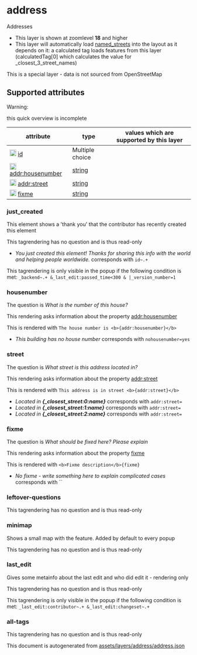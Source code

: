 [//]: # (WARNING: this file is automatically generated. Please find the sources at the bottom and edit those sources)

 address 
=========





Addresses






  - This layer is shown at zoomlevel **18** and higher
  - This layer will automatically load  [named_streets](./named_streets.md)  into the layout as it depends on it:  a calculated tag loads features from this layer (calculatedTag[0] which calculates the value for _closest_3_street_names)


This is a special layer - data is not sourced from OpenStreetMap



 Supported attributes 
----------------------



Warning: 

this quick overview is incomplete



attribute | type | values which are supported by this layer
----------- | ------ | ------------------------------------------
[<img src='https://mapcomplete.org/assets/svg/statistics.svg' height='18px'>](https://taginfo.openstreetmap.org/keys/id#values) [id](https://wiki.openstreetmap.org/wiki/Key:id) | Multiple choice | 
[<img src='https://mapcomplete.org/assets/svg/statistics.svg' height='18px'>](https://taginfo.openstreetmap.org/keys/addr:housenumber#values) [addr:housenumber](https://wiki.openstreetmap.org/wiki/Key:addr:housenumber) | [string](../SpecialInputElements.md#string) | 
[<img src='https://mapcomplete.org/assets/svg/statistics.svg' height='18px'>](https://taginfo.openstreetmap.org/keys/addr:street#values) [addr:street](https://wiki.openstreetmap.org/wiki/Key:addr:street) | [string](../SpecialInputElements.md#string) | [](https://wiki.openstreetmap.org/wiki/Tag:addr:street%3D) [](https://wiki.openstreetmap.org/wiki/Tag:addr:street%3D) [](https://wiki.openstreetmap.org/wiki/Tag:addr:street%3D)
[<img src='https://mapcomplete.org/assets/svg/statistics.svg' height='18px'>](https://taginfo.openstreetmap.org/keys/fixme#values) [fixme](https://wiki.openstreetmap.org/wiki/Key:fixme) | [string](../SpecialInputElements.md#string) | [](https://wiki.openstreetmap.org/wiki/Tag:fixme%3D)




### just_created 



This element shows a 'thank you' that the contributor has recently created this element

This tagrendering has no question and is thus read-only





  - *You just created this element! Thanks for sharing this info with the world and helping people worldwide.*  corresponds with  `id~.+`


This tagrendering is only visible in the popup if the following condition is met: `_backend~.+ &_last_edit:passed_time<300 & |_version_number=1`



### housenumber 



The question is  *What is the number of this house?*

This rendering asks information about the property  [addr:housenumber](https://wiki.openstreetmap.org/wiki/Key:addr:housenumber) 

This is rendered with  `The house number is <b>{addr:housenumber}</b>`





  - *This building has no house number*  corresponds with  `nohousenumber=yes`




### street 



The question is  *What street is this address located in?*

This rendering asks information about the property  [addr:street](https://wiki.openstreetmap.org/wiki/Key:addr:street) 

This is rendered with  `This address is in street <b>{addr:street}</b>`





  - *Located in <b>{_closest_street:0:name}</b>*  corresponds with  `addr:street=`
  - *Located in <b>{_closest_street:1:name}</b>*  corresponds with  `addr:street=`
  - *Located in <b>{_closest_street:2:name}</b>*  corresponds with  `addr:street=`




### fixme 



The question is  *What should be fixed here? Please explain*

This rendering asks information about the property  [fixme](https://wiki.openstreetmap.org/wiki/Key:fixme) 

This is rendered with  `<b>Fixme description</b>{fixme}`





  - *No fixme - write something here to explain complicated cases*  corresponds with  ``




### leftover-questions 



This tagrendering has no question and is thus read-only





### minimap 



Shows a small map with the feature. Added by default to every popup

This tagrendering has no question and is thus read-only





### last_edit 



Gives some metainfo about the last edit and who did edit it - rendering only

This tagrendering has no question and is thus read-only



This tagrendering is only visible in the popup if the following condition is met: `_last_edit:contributor~.+ &_last_edit:changeset~.+`



### all-tags 



This tagrendering has no question and is thus read-only

 

This document is autogenerated from [assets/layers/address/address.json](https://github.com/pietervdvn/MapComplete/blob/develop/assets/layers/address/address.json)
